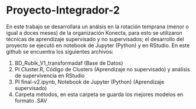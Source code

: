 # Proyecto-Integrador-2

En este trabajo se desarrollara un análsis en la rotación temprana (menor o igual a doces meses) de la organización Konecta, para esto se utilizaron técnicas de aprendizaje supervisado y no supervisados; el desarrollo del proyecto se ejecutó en notebook de Jupyter (Python) y en RStudio.
En este github se encuentra los siguientes archivos:
1.	BD_Rubik_V1_transformadaf (Base de Datos)
2.	PI Cluster.R, Código de Clusters (Aprendizaje no supervisado) y análisis de supervivencia en RStudio
3.	PI final-v2.ipynb, Notebook de Jupyter (Python) (Aprendizaje supervisado)
4.	Carpeta métodos, en esta carpeta se guarda los mejores modelos en formato .SAV
